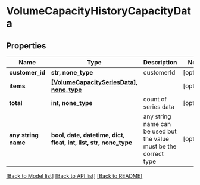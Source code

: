 # VolumeCapacityHistoryCapacityData


## Properties
Name | Type | Description | Notes
------------ | ------------- | ------------- | -------------
**customer_id** | **str, none_type** | customerId | [optional] 
**items** | [**[VolumeCapacitySeriesData], none_type**](VolumeCapacitySeriesData.md) |  | [optional] 
**total** | **int, none_type** | count of series data | [optional] 
**any string name** | **bool, date, datetime, dict, float, int, list, str, none_type** | any string name can be used but the value must be the correct type | [optional]

[[Back to Model list]](../README.md#documentation-for-models) [[Back to API list]](../README.md#documentation-for-api-endpoints) [[Back to README]](../README.md)


